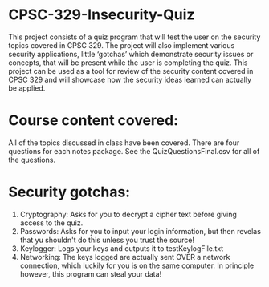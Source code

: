 # CPSC-329-Insecurity-Quiz
This project consists of a quiz program that will test the user on the security topics covered in CPSC 329. The project will also implement various security applications, little ‘gotchas’ which demonstrate security issues or concepts, that will be present while the user is completing the quiz. This project can be used as a tool for review of the security content covered in CPSC 329 and will showcase how the security ideas learned can actually be applied.

# Course content covered:
All of the topics discussed in class have been covered. There are four questions for each notes package. See the QuizQuestionsFinal.csv for all of the questions.

# Security gotchas:
1. Cryptography: Asks for you to decrypt a cipher text before giving access to the quiz.
2. Passwords: Asks for you to input your login information, but then revelas that yu shouldn't do this unless you trust the source! 
3. Keylogger: Logs your keys and outputs it to testKeylogFile.txt
4. Networking: The keys logged are actually sent OVER a network connection, which luckily for you is on the same computer. In principle however, this program can steal your data!
